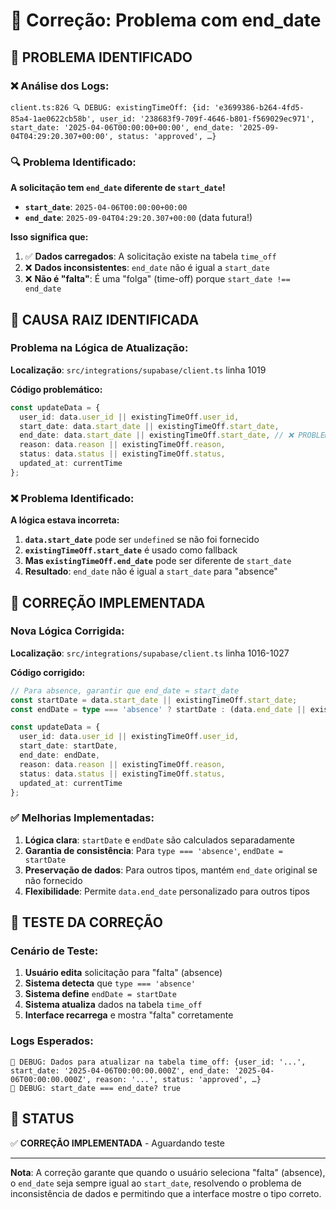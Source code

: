 # 🔧 Correção: Problema com end_date

## 🚨 **PROBLEMA IDENTIFICADO**

### **❌ Análise dos Logs:**
```
client.ts:826 🔍 DEBUG: existingTimeOff: {id: 'e3699386-b264-4fd5-85a4-1ae0622cb58b', user_id: '238683f9-709f-4646-b801-f569029ec971', start_date: '2025-04-06T00:00:00+00:00', end_date: '2025-09-04T04:29:20.307+00:00', status: 'approved', …}
```

### **🔍 Problema Identificado:**

**A solicitação tem `end_date` diferente de `start_date`!**

- **`start_date`**: `2025-04-06T00:00:00+00:00`
- **`end_date`**: `2025-09-04T04:29:20.307+00:00` (data futura!)

**Isso significa que:**
1. ✅ **Dados carregados**: A solicitação existe na tabela `time_off`
2. ❌ **Dados inconsistentes**: `end_date` não é igual a `start_date`
3. ❌ **Não é "falta"**: É uma "folga" (time-off) porque `start_date !== end_date`

## 🔧 **CAUSA RAIZ IDENTIFICADA**

### **Problema na Lógica de Atualização:**

**Localização**: `src/integrations/supabase/client.ts` linha 1019

**Código problemático:**
```typescript
const updateData = {
  user_id: data.user_id || existingTimeOff.user_id,
  start_date: data.start_date || existingTimeOff.start_date,
  end_date: data.start_date || existingTimeOff.start_date, // ❌ PROBLEMA AQUI
  reason: data.reason || existingTimeOff.reason,
  status: data.status || existingTimeOff.status,
  updated_at: currentTime
};
```

### **❌ Problema Identificado:**

**A lógica estava incorreta:**
1. **`data.start_date`** pode ser `undefined` se não foi fornecido
2. **`existingTimeOff.start_date`** é usado como fallback
3. **Mas `existingTimeOff.end_date`** pode ser diferente de `start_date`
4. **Resultado**: `end_date` não é igual a `start_date` para "absence"

## 🔧 **CORREÇÃO IMPLEMENTADA**

### **Nova Lógica Corrigida:**

**Localização**: `src/integrations/supabase/client.ts` linha 1016-1027

**Código corrigido:**
```typescript
// Para absence, garantir que end_date = start_date
const startDate = data.start_date || existingTimeOff.start_date;
const endDate = type === 'absence' ? startDate : (data.end_date || existingTimeOff.end_date);

const updateData = {
  user_id: data.user_id || existingTimeOff.user_id,
  start_date: startDate,
  end_date: endDate,
  reason: data.reason || existingTimeOff.reason,
  status: data.status || existingTimeOff.status,
  updated_at: currentTime
};
```

### **✅ Melhorias Implementadas:**

1. **Lógica clara**: `startDate` e `endDate` são calculados separadamente
2. **Garantia de consistência**: Para `type === 'absence'`, `endDate = startDate`
3. **Preservação de dados**: Para outros tipos, mantém `end_date` original se não fornecido
4. **Flexibilidade**: Permite `data.end_date` personalizado para outros tipos

## 🧪 **TESTE DA CORREÇÃO**

### **Cenário de Teste:**
1. **Usuário edita** solicitação para "falta" (absence)
2. **Sistema detecta** que `type === 'absence'`
3. **Sistema define** `endDate = startDate`
4. **Sistema atualiza** dados na tabela `time_off`
5. **Interface recarrega** e mostra "falta" corretamente

### **Logs Esperados:**
```
🔧 DEBUG: Dados para atualizar na tabela time_off: {user_id: '...', start_date: '2025-04-06T00:00:00.000Z', end_date: '2025-04-06T00:00:00.000Z', reason: '...', status: 'approved', …}
🔧 DEBUG: start_date === end_date? true
```

## 🚀 **STATUS**

✅ **CORREÇÃO IMPLEMENTADA** - Aguardando teste

---

**Nota**: A correção garante que quando o usuário seleciona "falta" (absence), o `end_date` seja sempre igual ao `start_date`, resolvendo o problema de inconsistência de dados e permitindo que a interface mostre o tipo correto.
